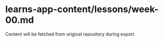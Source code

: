 # learns-app-content/lessons/week-00.md

Content will be fetched from original repository during export.